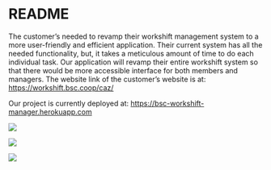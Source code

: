 # README

The customer’s needed to revamp their workshift management system to a more user-friendly and efficient application. Their current system has all the needed functionality, but, it takes a meticulous amount of time to do each individual task. Our application will  revamp their entire workshift system so that there would be more accessible interface for both members and managers. The website link of the customer’s website is at:
https://workshift.bsc.coop/caz/

Our project is currently deployed at:
https://bsc-workshift-manager.herokuapp.com

<!-- <a href="https://codeclimate.com/github/smccall-cal/bsc-workshift-manager"><img src="https://codeclimate.com/github/smccall-cal/bsc-workshift-manager/badges/gpa.svg" /></a> -->

<a href="https://codeclimate.com/github/rails/rails"><img src="https://codeclimate.com/github/rails/rails/badges/gpa.svg" /></a>

<!-- <a href="https://codeclimate.com/github/smccall-cal/bsc-workshift-manager/test_coverage"><img src="https://api.codeclimate.com/v1/badges/821feb72ff80ea3b99b0/test_coverage" /></a> -->

<a href="https://codeclimate.com/github/rails/rails/coverage"><img src="https://codeclimate.com/github/rails/rails/badges/coverage.svg" /></a>

<!-- <img
src="https://travis-ci.org/smccall-cal/bsc-workshift-manager.svg?branch=master"/> -->
<img
src="https://travis-ci.org/Celia0/bsc-workshift-manager.svg?branch=master"/>
